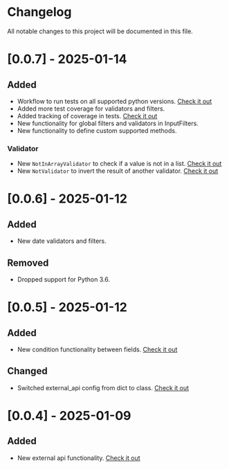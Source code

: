 # Changelog

All notable changes to this project will be documented in this file.


# [0.0.7] - 2025-01-14

## Added

- Workflow to run tests on all supported python versions. [Check it out](.github/workflows/test_env.yaml)
- Added more test coverage for validators and filters.
- Added tracking of coverage in tests. [Check it out](https://coveralls.io/github/LeanderCS/flask-inputfilter)
- New functionality for global filters and validators in InputFilters.
- New functionality to define custom supported methods.

### Validator

- New `NotInArrayValidator` to check if a value is not in a list. [Check it out](flask_inputfilter/Validator/NotInArrayValidator.py)
- New `NotValidator` to invert the result of another validator. [Check it out](flask_inputfilter/Validator/NotValidator.py)


# [0.0.6] - 2025-01-12

## Added

- New date validators and filters.

## Removed

- Dropped support for Python 3.6.


# [0.0.5] - 2025-01-12

## Added

- New condition functionality between fields. [Check it out](flask_inputfilter/Condition/README.md)

## Changed

- Switched external_api config from dict to class. [Check it out](flask_inputfilter/Model/ExternalApiConfig.py)


# [0.0.4] - 2025-01-09

## Added

- New external api functionality. [Check it out](EXTERNAL_API.md)
